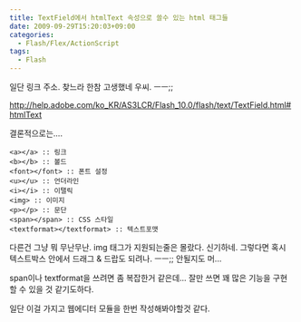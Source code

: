 ```yaml
---
title: TextField에서 htmlText 속성으로 쓸수 있는 html 태그들
date: 2009-09-29T15:20:03+09:00
categories:
  - Flash/Flex/ActionScript
tags:
  - Flash
---
```

일단 링크 주소. 찾느라 한참 고생했네 우씨. ㅡㅡ;;

<http://help.adobe.com/ko_KR/AS3LCR/Flash_10.0/flash/text/TextField.html#htmlText>

결론적으로는....

```
<a></a> :: 링크
<b></b> :: 볼드
<font></font> :: 폰트 설정
<u></u> :: 언더라인
<i></i> :: 이탤릭
<img> :: 이미지
<p></p> :: 문단
<span></span> :: CSS 스타일
<textformat></textformat> :: 텍스트포맷
```

다른건 그냥 뭐 무난무난. img 태그가 지원되는줄은 몰랐다. 신기하네. 그렇다면 혹시 텍스트박스 안에서 드래그 & 드랍도 되려나. ㅡㅡ;; 안될지도 머...

span이나 textformat을 쓰려면 좀 복잡한거 같은데... 잘만 쓰면 꽤 많은 기능을 구현 할 수 있을 것 같기도하다.

일단 이걸 가지고 웹에디터 모듈을 한번 작성해봐야할것 같다.
